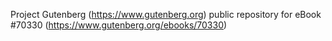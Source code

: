 Project Gutenberg (https://www.gutenberg.org) public repository for
eBook #70330 (https://www.gutenberg.org/ebooks/70330)
